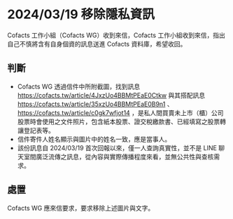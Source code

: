 # 2024/03/19 移除隱私資訊

Cofacts 工作小組（Cofacts WG）收到來信，Cofacts 工作小組收到來信，指出自己不慎將含有自身個資的訊息送進 Cofacts 資料庫，希望收回。

## 判斷

- Cofacts WG 透過信件中所附截圖，找到訊息 https://cofacts.tw/article/4JxzUo4BBMtPEaE0Ctkw 與其搭配訊息 https://cofacts.tw/article/35xzUo4BBMtPEaE0B9n1 、 https://cofacts.tw/article/c0gk7wfjot14 ，是私人間買賣未上市（櫃）公司股票時會使用之文件照片，包含紙本股票、證交稅繳款書、已經填寫之股票轉讓登記表等。
- 信件寄件人姓名顯示與圖片中的姓名一致，應是當事人。
- 該份訊息自 2024/03/19 首次回報以來，僅一人查詢真實性，並不是 LINE 聊天室間廣泛流傳之訊息，從內容與實際傳播程度來看，並無公共性與查核需求。

## 處置

Cofacts WG 應來信要求，要求移除上述圖片與文字。
